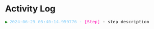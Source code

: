 # Activity Log

<div class="code-example">


<style>
ul, #ActivityLog {
    list-style-type: none;
    font-family: monospace;
}

#ActivityLog {
    margin: 0;
    padding: 0;
}

.task {
    cursor: pointer;
    -webkit-user-select: none; /* Safari 3.1+ */
    -moz-user-select: none; /* Firefox 2+ */
    -ms-user-select: none; /* IE 10+ */
    user-select: none;
}

.task::before {
    /*content: "\25B6"; */
    content: "\25B6";
    color: black;
    display: inline-block;
    margin-right: 6px;
}

.task.failed::before {
    color: red;
}

.task.passed::before {
    color: green;
}

.task.running::before {
    color: black;
}

.task-open::before {
    -ms-transform: rotate(90deg); /* IE 9 */
    -webkit-transform: rotate(90deg); /* Safari */'
transform: rotate(90deg);
}

.nested {
    display: none;
}

.active {
    display: block;
}

.longDescription {
    display: none;
}

.descriptionActive {
    display: block;
}

.longDescription .descHeader {
    background: lightgray;
    border-radius: 1em;
    border: 1px solid #898989;
    position: relative;
    top: 0.7em;
    width: max-content;
    right: -1em;
    padding-left: 1em;
    padding-right: 1em;
}

.longDescription .descMessage {
    background: lightgray;
    border-radius: 0.2em;
    border: 1px solid #898989;
    padding-left: 0.5em;
}

.inInfo {
    display: none;
    padding-left: 2em;
}
.outInfo {
    display: none;
    padding-left: 2em;
}

.attachmentInfo {
    display: none;
    padding-left: 2em;
}

.infoHeader {
    background: lightgray;
    border-radius: 1em;
    border: 1px solid #898989;
    position: relative;
    top: 0.7em;
    width: max-content;
    right: -1em;
    padding-left: 1em;
    padding-right: 1em;
}

.infoMessage {
    background: lightgray;
    border-radius: 0.2em;
    border: 1px solid #898989;
    padding-left: 0.5em;
}

.ioContent {
    margin-bottom: 10px;
}
.outActive {
    display: block;
}

.inActive {
    display: block;
}

.attachmentActive {
    display: block;
}

.ioInfo {
    display: none;
}

.ioActive {
    display: block;
}

.contentButton {
    /*position: absolute;*/
    cursor: help;
    /*border: 1px solid white;*/
    border-radius: 2px;
    box-shadow: 1px 1px 1px #808080;
    color: white;
    font-weight: bold;
    height: 11px;
    padding: 2px 4px 2px 4px;
    text-align: center;
    min-width: 12px;
    font-size: x-small;
    display: inline-block;
    margin-left: 1em;
    background: #31708f;
    /*background: radial-gradient( 5px -9px, circle, white 8%, #14a0ff 26px );*/
    /*background: -moz-radial-gradient( 5px -9px, circle, white 8%, #14a0ff 26px );*/
    /*background: -ms-radial-gradient( 5px -9px, circle, white 8%, #14a0ff 26px );*/
    /*background: -o-radial-gradient( 5px -9px, circle, white 8%, #14a0ff 26px );*/
    /*background: -webkit-radial-gradient( 5px -9px, circle, white 8%, #14a0ff 26px );*/
}

.contentButton.active {
    background: #73318f;
}

.interaction::before {
    content: "\25B7";
    color: black;
    margin-right: 6px;
}

.interaction.failed::before {
    color: red;
}

.interaction.passed::before {
    color: green;
}

.interaction.running::before {
    color: black;
}

.logMessage.fail {
    color: red;
}

.logMessage .timestamp {
    color: lightskyblue;
}

.activityName {
    color: #ff0bb1;
}

pre {
    white-space:pre-wrap;
    overflow-wrap: break-word;
    margin-right: 30px;
}

.attachmentContainer img {
    width: 100%;
}

</style> 

<ul id = "ActivityLog"><li><span class="task passed"><span class="logMessage"><span class = "timestamp">2024-06-25 05:40:14.959776 - </span><span class="activityName">[Step]</span> - <span class="activityDescription"> step description</span></span></span><div class="longDescription"><div class="infoHeader">Full Description</div><div class="infoMessage"><pre></pre></div></div><ul class="nested"><li><span class="task passed"><span class="logMessage"><span class = "timestamp">2024-06-25 05:40:14.959776 - </span><span class="activityName">[TaskONE]</span> - <span class="activityDescription"> TaskONE description</span></span></span><div class="longDescription"><div class="infoHeader">Full Description</div><div class="infoMessage"><pre></pre></div></div><ul class="nested"><li class="interaction passed"><span class="logMessage"><span class = "timestamp">2024-06-25 05:40:14.959776 - </span><span class="activityName">[TaskONE-Child]</span> - <span class="activityDescription"> TaskONE-Child description</span></span><div class="longDescription"><div class="infoHeader">Full Description</div><div class="infoMessage"><pre></pre></div></div></li></ul></li><li><span class="task passed"><span class="logMessage"><span class = "timestamp">2024-06-25 05:40:14.959776 - </span><span class="activityName">[TaskTWO]</span> - <span class="activityDescription"> TaskTWO description</span></span></span><div class="longDescription"><div class="infoHeader">Full Description</div><div class="infoMessage"><pre></pre></div></div><ul class="nested"><li class="interaction passed"><span class="logMessage"><span class = "timestamp">2024-06-25 05:40:14.959776 - </span><span class="activityName">[TaskTWO-Child]</span> - <span class="activityDescription"> TaskTWO-Child description</span></span><div class="longDescription"><div class="infoHeader">Full Description</div><div class="infoMessage"><pre></pre></div></div></li></ul></li></ul></li></ul> 

<script>
var toggler = document.querySelectorAll(".task");
var inToggler = document.querySelectorAll(".label.inContentButton");
var outToggler = document.querySelectorAll(".label.outContentButton");
var attachmentToggler = document.querySelectorAll(".label.attachmentContentButton");
var descToggler = document.querySelectorAll(".ellipses");
var i;

for (i = 0; i < toggler.length; i++) {
  toggler[i].addEventListener("click", function() {
    this.parentElement.querySelector(".nested").classList.toggle("active");
    this.classList.toggle("task-open");
  });
}

for (i = 0; i < inToggler.length; i++) {
    inToggler[i].addEventListener("click", function() {
        this.parentElement.querySelector(".inInfo").classList.toggle("inActive");
        this.classList.toggle("active");
    });
}

for (i = 0; i < outToggler.length; i++) {
    outToggler[i].addEventListener("click", function() {
        this.parentElement.querySelector(".outInfo").classList.toggle("outActive");
        this.classList.toggle("active");
    });
}
for (i = 0; i < descToggler.length; i++) {
    descToggler[i].addEventListener("click", function() {
        this.parentElement.querySelector(".longDescription").classList.toggle("descriptionActive");
        this.classList.toggle("active");
    });
}
for (i = 0; i < attachmentToggler.length; i++) {
    attachmentToggler[i].addEventListener("click", function() {
        this.parentElement.querySelector(".attachmentInfo").classList.toggle("attachmentActive");
        this.classList.toggle("active");
    });
}
</script>

</div>